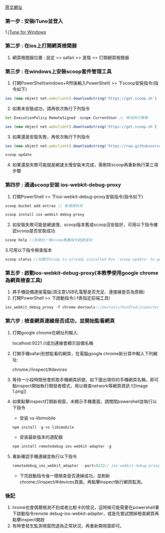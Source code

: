 [原文網址]( https://juejin.cn/post/6982738741332803592#heading-18)
### 第一步 : 安裝iTune並登入
1.[iTune for Windows](https://support.apple.com/zh-tw/HT210384)
### 第二步 : 在ios上打開網頁檢閱器
1. 網頁檢閱器位置 : 設定 >> safari >> 進階 >> 打開網頁檢閱器
### 第三步 : 在windows上安裝scoop套件管理工具
1. 打開PowerShell(windows+R然後輸入PowerShell) >> 下scoop安裝指令(指令如下)
```js
iex (new-object net.webclient).downloadstring('https://get.scoop.sh')
```
2. 如果未安裝成功，請再依次執行下列指令
```js
Set-ExecutionPolicy RemoteSigned -scope CurrentUser // 修改执行策略
```
```js
iex (new-object net.webclient).downloadstring('https://get.scoop.sh')
```
3. 如果還是安裝失敗，再依次執行下列指令
```js
iex (new-object net.webclient).downloadstring('https://raw.githubusercontent.com/lukesampson/scoop/master/bin/install.ps1')
```
```js
scoop update
```
4. 如果還是失敗可能就是網速太慢安裝未完成，需刪除scoop再重新執行第三項步驟
### 第四步 : 通過scoop安装 ios-webkit-debug-proxy
1. 打開PowerShell >> 下ios-webkit-debug-proxy安裝指令(指令如下)
```js
scoop bucket add extras // 新增資料夾
```
```js
scoop install ios-webkit-debug-proxy
```
2. 如安裝失敗可能是網速慢、scoop版本舊或scoop沒安裝好，可用以下指令確認scoop是否安裝成功
```js
scoop help //有跳出一堆scoop推薦指令就是成功
```
3.可用以下指令檢查版本
```js
scoop status //如顯示Scoop is already installed Run 'scoop update' to get the latest version. 則須執行第二步第三項第二個指令，更新版本
```
### 第五步 : 啟動ios-webkit-debug-proxy(本教學使用google chrome為網頁檢查工具)
1. 將手機設備連接電腦(須注意USB孔電壓是否充足、連接線是否為原廠)
2. 打開PowerShell >> 下啟動指令(-f表指定前端工具)
```js
ios_webkit_debug_proxy -f chrome-devtools://devtools/bundled/inspector.html
```
### 第六步 : 檢查網頁連線是否成功，並開始監看網頁
1. 打開google chrome在網址列輸入:
 
	localhost:9221 //成功連線會顯示設備名稱

2. 打開手機safari到想監看的網頁，在電腦google chrome新分頁中輸入下列網址:

	chrome://inspect/#devices

3. 等待一小段時間他會抓取手機網頁訊號，如下圖出現你的手機網頁名稱，即可點inspect開始執行開發者模式，用以檢查network等網頁資訊
 ![[Image 1.png]]
4. 如果點擊inspect打開新視窗，未顯示手機畫面，請關閉powershell並執行以下指令
	* 安装 vs-libimobile
	 ```js
	npm install -g vs-libimobile
	```
	* 安装最新版本的適配器
	```js
	npm install remotedebug-ios-webkit-adapter -g
	```
5. 重新確認手機連線並執行以下指令
	```js
	remotedebug_ios_webkit_adapter --port=9222// ios-webkit-debug-proxy 將自動啟動
	```
	* 下完啟動指令後一樣檢查是否連線成功，並刷新chrome://inspect/#devices頁面，再點擊inspect執行網頁監測。
### 後記
1. hrome也會偶爾檢測不到或者比較卡的情況，這時候可能需要在powershell重下啟動指令remote debug-ios-webkit-adapter，或是先嘗試關掉檢查網頁再點擊inspect開啟
2. 有時會發生監測視窗閃退為正常狀況，再重新開視窗即可。
